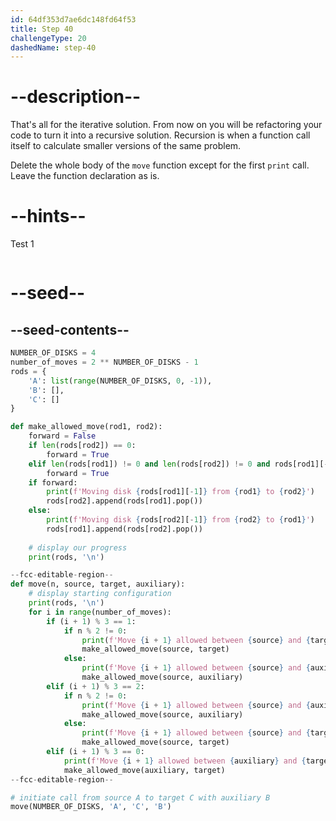 ```yaml
---
id: 64df353d7ae6dc148fd64f53
title: Step 40
challengeType: 20
dashedName: step-40
---
```


# --description--

That's all for the iterative solution. From now on you will be refactoring your code to turn it into a recursive solution. Recursion is when a function call itself to calculate smaller versions of the same problem.

Delete the whole body of the `move` function except for the first `print` call. Leave the function declaration as is.

# --hints--

Test 1

```js

```

# --seed--

## --seed-contents--

```py
NUMBER_OF_DISKS = 4
number_of_moves = 2 ** NUMBER_OF_DISKS - 1
rods = {
    'A': list(range(NUMBER_OF_DISKS, 0, -1)),
    'B': [],
    'C': []
}

def make_allowed_move(rod1, rod2):    
    forward = False
    if len(rods[rod2]) == 0:
        forward = True
    elif len(rods[rod1]) != 0 and len(rods[rod2]) != 0 and rods[rod1][-1] < rods[rod2][-1]:
        forward = True              
    if forward:
        print(f'Moving disk {rods[rod1][-1]} from {rod1} to {rod2}')
        rods[rod2].append(rods[rod1].pop())
    else:
        print(f'Moving disk {rods[rod2][-1]} from {rod2} to {rod1}')
        rods[rod1].append(rods[rod2].pop())
    
    # display our progress
    print(rods, '\n')

--fcc-editable-region--
def move(n, source, target, auxiliary):
    # display starting configuration
    print(rods, '\n')   
    for i in range(number_of_moves):
        if (i + 1) % 3 == 1:
            if n % 2 != 0:
                print(f'Move {i + 1} allowed between {source} and {target}')
                make_allowed_move(source, target)
            else:
                print(f'Move {i + 1} allowed between {source} and {auxiliary}')
                make_allowed_move(source, auxiliary)
        elif (i + 1) % 3 == 2:
            if n % 2 != 0:
                print(f'Move {i + 1} allowed between {source} and {auxiliary}')
                make_allowed_move(source, auxiliary)
            else:
                print(f'Move {i + 1} allowed between {source} and {target}')
                make_allowed_move(source, target)
        elif (i + 1) % 3 == 0:
            print(f'Move {i + 1} allowed between {auxiliary} and {target}')
            make_allowed_move(auxiliary, target)           
--fcc-editable-region--

# initiate call from source A to target C with auxiliary B
move(NUMBER_OF_DISKS, 'A', 'C', 'B')
```
